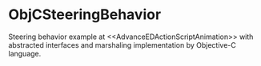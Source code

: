 ObjCSteeringBehavior
====================

Steering behavior example at &lt;&lt;AdvanceEDActionScriptAnimation>> with abstracted interfaces and marshaling implementation by Objective-C language.
